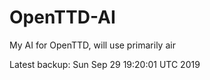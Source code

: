 # OpenTTD-AI
My AI for OpenTTD, will use primarily air

Latest backup: Sun Sep 29 19:20:01 UTC 2019
